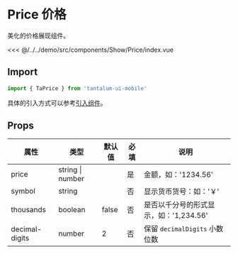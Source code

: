 # Price 价格

美化的价格展现组件。

<CodeDemo name="Price">

<<< @/../../demo/src/components/Show/Price/index.vue

</CodeDemo>

## Import

```js
import { TaPrice } from 'tantalum-ui-mobile'
```

具体的引入方式可以参考[引入组件](../guide/import.md)。

## Props

| 属性           | 类型             | 默认值 | 必填 | 说明                                   |
| -------------- | ---------------- | ------ | ---- | -------------------------------------- |
| price          | string \| number |        | 是   | 金额，如：'1234.56'                    |
| symbol         | string           |        | 否   | 显示货币货号：如：'￥'                 |
| thousands      | boolean          | false  | 否   | 是否以千分号的形式显示，如：'1,234.56' |
| decimal-digits | number           | 2      | 否   | 保留 `decimalDigits` 小数位数          |

